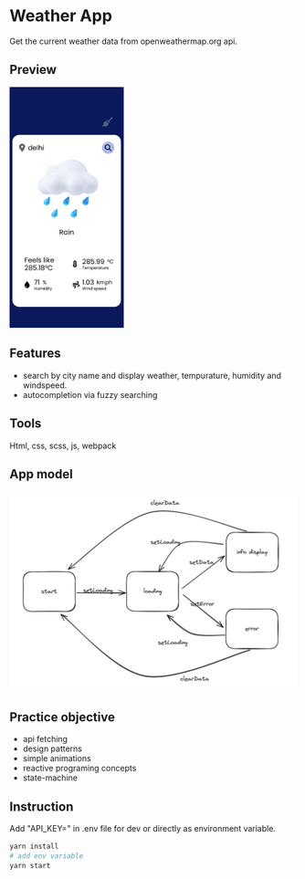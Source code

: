 # Weather App

Get the current weather data from openweathermap.org api.

## Preview

<img src="src/assets/screenshot1.png" width="200"/>

## Features

- search by city name and display weather, tempurature, humidity and windspeed.
- autocompletion via fuzzy searching

## Tools

Html, css, scss, js, webpack

## App model

![Image](src/assets/weather-app-model.png)

## Practice objective

- api fetching
- design patterns
- simple animations
- reactive programing concepts
- state-machine

## Instruction

Add "API_KEY=<your-api-key>" in .env file for dev or directly as environment variable.

```bash
yarn install
# add env variable
yarn start

```
